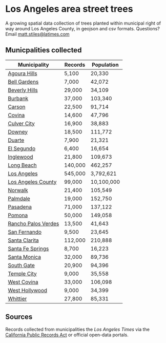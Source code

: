 # Los Angeles area street trees

A growing spatial data collection of trees planted within municipal right of way around Los Angeles County, in geojson and csv formats. Questions? Email [matt.stiles@latimes.com](mailto:matt.stiles@latimes.com)

## Municpalities collected

Municipality | Records | Population
------------ | ------- | ----------
[Agoura Hills](https://github.com/stiles/data/tree/master/los-angeles-street-trees/agoura-hills) | 5,100 | 20,330
[Bell Gardens](https://github.com/stiles/data/tree/master/los-angeles-street-trees/bell-gardens) | 7,000 | 42,072
[Beverly Hills](https://github.com/stiles/data/tree/master/los-angeles-street-trees/beverly-hills) | 29,000 | 34,109
[Burbank](https://github.com/stiles/data/tree/master/los-angeles-street-trees/burbank) | 37,000 | 103,340
[Carson](https://github.com/stiles/data/tree/master/los-angeles-street-trees/carson) | 22,500 | 91,714
[Covina](https://github.com/stiles/data/tree/master/los-angeles-street-trees/covina) | 14,600 | 47,796
[Culver City](https://github.com/stiles/data/tree/master/los-angeles-street-trees/culver-city) | 16,900 | 38,883
[Downey](https://github.com/stiles/data/tree/master/los-angeles-street-trees/downey) | 18,500 | 111,772
[Duarte](https://github.com/stiles/data/tree/master/los-angeles-street-trees/duarte) | 7,900 | 21,321
[El Segundo](https://github.com/stiles/data/tree/master/los-angeles-street-trees/el-segundo) | 6,400 | 16,654
[Inglewood](https://github.com/stiles/data/tree/master/los-angeles-street-trees/inglewood) | 21,800 | 109,673
[Long Beach](https://github.com/stiles/data/tree/master/los-angeles-street-trees/long-beach) | 140,000 | 462,257
[Los Angeles](https://github.com/stiles/data/tree/master/los-angeles-street-trees/los-angeles) | 545,000 | 3,792,621
[Los Angeles County](https://github.com/stiles/data/tree/master/los-angeles-street-trees/los-angeles-county) | 99,000 | 10,100,000
[Norwalk](https://github.com/stiles/data/tree/master/los-angeles-street-trees/norwalk) | 21,400 | 105,549
[Palmdale](https://github.com/stiles/data/tree/master/los-angeles-street-trees/palmdale) | 19,000 | 152,750
[Pasadena](https://github.com/stiles/data/tree/master/los-angeles-street-trees/pasadena) | 71,000 | 137,122
[Pomona](https://github.com/stiles/data/tree/master/los-angeles-street-trees/pomona) | 50,000 | 149,058
[Rancho Palos Verdes](https://github.com/stiles/data/tree/master/los-angeles-street-trees/rancho-palos-verdes) | 13,500 | 41,643
[San Fernando](https://github.com/stiles/data/tree/master/los-angeles-street-trees/san-fernando) | 9,500 | 23,645
[Santa Clarita](https://github.com/stiles/data/tree/master/los-angeles-street-trees/santa-clarita) | 112,000 | 210,888
[Santa Fe Springs](https://github.com/stiles/data/tree/master/los-angeles-street-trees/santa-fe-springs) | 8,700 | 16,223
[Santa Monica](https://github.com/stiles/data/tree/master/los-angeles-street-trees/santa-monica) | 32,000 | 89,736
[South Gate](https://github.com/stiles/data/tree/master/los-angeles-street-trees/south-gate) | 20,900 | 94,396
[Temple City](https://github.com/stiles/data/tree/master/los-angeles-street-trees/temple-city) | 9,000 | 35,558
[West Covina](https://github.com/stiles/data/tree/master/los-angeles-street-trees/west-covina) | 33,000 | 106,098
[West Hollywood](https://github.com/stiles/data/tree/master/los-angeles-street-trees/west-hollywood) | 9,000 | 34,399
[Whittier](https://github.com/stiles/data/tree/master/los-angeles-street-trees/whittier) | 27,800 | 85,331

## Sources

Records collected from municipalities the *Los Angeles Times* via the [California Public Records Act](https://en.wikipedia.org/wiki/California_Public_Records_Act) or official open-data portals. 